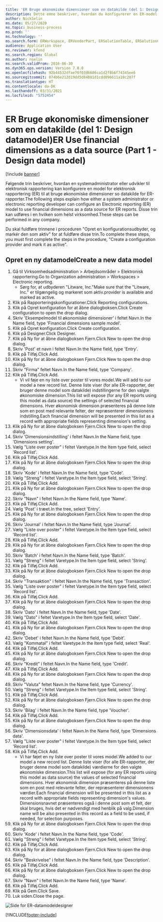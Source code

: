 ```yaml
---
title: 'ER Bruge økonomiske dimensioner som en datakilde (del 1: Design datamodel)'
description: Dette emne beskriver, hvordan du konfigurerer en ER-model (elektronisk rapportering) til at bruge økonomiske dimensioner som datakilde til ER-rapporter. (Del 1)
author: NickSelin
ms.date: 05/27/2020
ms.topic: business-process
ms.prod: ''
ms.technology: ''
ms.search.form: ERWorkspace, ERVendorPart, ERSolutionTable, ERSolutionCreateDropDialog, ERDataModelDesigner, ERDataModelContentsItemCreationDialog
audience: Application User
ms.reviewer: kfend
ms.search.region: Global
ms.author: nselin
ms.search.validFrom: 2016-06-30
ms.dyn365.ops.version: Version 7.0.0
ms.openlocfilehash: 92b44532dfae70f03d6686ca1d2f8b6f74345ee6
ms.sourcegitcommit: 074b6e212d19dd5d84881d1cdd096611a18c207f
ms.translationtype: HT
ms.contentlocale: da-DK
ms.lasthandoff: 03/31/2021
ms.locfileid: "5752454"
---
```

# <a name="er-use-financial-dimensions-as-a-data-source-part-1---design-data-model"></a><span data-ttu-id="12eb6-104">ER Bruge økonomiske dimensioner som en datakilde (del 1: Design datamodel)</span><span class="sxs-lookup"><span data-stu-id="12eb6-104">ER Use financial dimensions as a data source (Part 1 - Design data model)</span></span>

[!include [banner](../../includes/banner.md)]

<span data-ttu-id="12eb6-105">Følgende trin beskriver, hvordan en systemadministrator eller udvikler til elektronisk rapportering kan konfigurere en model for elektronisk rapportering (ER) til at bruge økonomiske dimensioner so datakilde for ER-rapporter.</span><span class="sxs-lookup"><span data-stu-id="12eb6-105">The following steps explain how either a system administrator or electronic reporting developer can configure an Electronic reporting (ER) model to use financial dimensions as a data source for ER reports.</span></span> <span data-ttu-id="12eb6-106">Disse trin kan udføres i en hvilken som helst virksomhed.</span><span class="sxs-lookup"><span data-stu-id="12eb6-106">These steps can be performed in any company.</span></span>

<span data-ttu-id="12eb6-107">Du skal fuldføre trinnene i proceduren "Opret en konfigurationsudbyder, og markér den som aktiv" for at fuldføre disse trin.</span><span class="sxs-lookup"><span data-stu-id="12eb6-107">To complete these steps, you must first complete the steps in the procedure, "Create a configuration provider and mark it as active".</span></span>


## <a name="create-a-new-data-model"></a><span data-ttu-id="12eb6-108">Opret en ny datamodel</span><span class="sxs-lookup"><span data-stu-id="12eb6-108">Create a new data model</span></span>
1. <span data-ttu-id="12eb6-109">Gå til Virksomhedsadministration > Arbejdsområder > Elektronisk rapportering.</span><span class="sxs-lookup"><span data-stu-id="12eb6-109">Go to Organization administration > Workspaces > Electronic reporting.</span></span>
    * <span data-ttu-id="12eb6-110">Sørg for, at udbyderen "Litware, Inc."</span><span class="sxs-lookup"><span data-stu-id="12eb6-110">Make sure that the "Litware, Inc."</span></span> <span data-ttu-id="12eb6-111">er tilgængelig og markeret som aktiv.</span><span class="sxs-lookup"><span data-stu-id="12eb6-111">provider is available and marked as active.</span></span>  
2. <span data-ttu-id="12eb6-112">Klik på Rapporteringskonfigurationer.</span><span class="sxs-lookup"><span data-stu-id="12eb6-112">Click Reporting configurations.</span></span>
3. <span data-ttu-id="12eb6-113">Klik på Opret konfiguration for at åbne dialogboksen.</span><span class="sxs-lookup"><span data-stu-id="12eb6-113">Click Create configuration to open the drop dialog.</span></span>
4. <span data-ttu-id="12eb6-114">Skriv 'Eksempelmodel til økonomiske dimensioner' i feltet Navn.</span><span class="sxs-lookup"><span data-stu-id="12eb6-114">In the Name field, type 'Financial dimensions sample model'.</span></span>
5. <span data-ttu-id="12eb6-115">Klik på Opret konfiguration.</span><span class="sxs-lookup"><span data-stu-id="12eb6-115">Click Create configuration.</span></span>
6. <span data-ttu-id="12eb6-116">Klik på Designer.</span><span class="sxs-lookup"><span data-stu-id="12eb6-116">Click Designer.</span></span>
7. <span data-ttu-id="12eb6-117">Klik på Ny for at åbne dialogboksen Fjern.</span><span class="sxs-lookup"><span data-stu-id="12eb6-117">Click New to open the drop dialog.</span></span>
8. <span data-ttu-id="12eb6-118">Skriv 'Post' et navn i feltet Navn.</span><span class="sxs-lookup"><span data-stu-id="12eb6-118">In the Name field, type 'Entry'.</span></span>
9. <span data-ttu-id="12eb6-119">Klik på Tilføj.</span><span class="sxs-lookup"><span data-stu-id="12eb6-119">Click Add.</span></span>
10. <span data-ttu-id="12eb6-120">Klik på Ny for at åbne dialogboksen Fjern.</span><span class="sxs-lookup"><span data-stu-id="12eb6-120">Click New to open the drop dialog.</span></span>
11. <span data-ttu-id="12eb6-121">Skriv "Firma" feltet Navn.</span><span class="sxs-lookup"><span data-stu-id="12eb6-121">In the Name field, type 'Company'.</span></span>
12. <span data-ttu-id="12eb6-122">Klik på Tilføj.</span><span class="sxs-lookup"><span data-stu-id="12eb6-122">Click Add.</span></span>
    * <span data-ttu-id="12eb6-123">Vi vil føje en ny liste over poster til vores model.</span><span class="sxs-lookup"><span data-stu-id="12eb6-123">We will add to our model a new record list.</span></span> <span data-ttu-id="12eb6-124">Denne liste viser (for alle ER-rapporter, der bruger denne model som datakilde) indstillingerne for den valgte økonomiske dimension.</span><span class="sxs-lookup"><span data-stu-id="12eb6-124">This list will expose (for any ER reports using this model as data source) the settings of selected financial dimensions.</span></span> <span data-ttu-id="12eb6-125">Hver økonomisk dimension præsenteres på denne liste som en post med relevante felter, der repræsenterer dimensionens indstilling.</span><span class="sxs-lookup"><span data-stu-id="12eb6-125">Each financial dimension will be presented in this list as a record with appropriate fields representing dimension's setting.</span></span>  
13. <span data-ttu-id="12eb6-126">Klik på Ny for at åbne dialogboksen Fjern.</span><span class="sxs-lookup"><span data-stu-id="12eb6-126">Click New to open the drop dialog.</span></span>
14. <span data-ttu-id="12eb6-127">Skriv 'Dimensionsindstilling' i feltet Navn.</span><span class="sxs-lookup"><span data-stu-id="12eb6-127">In the Name field, type 'Dimensions setting'.</span></span>
15. <span data-ttu-id="12eb6-128">Vælg "Liste over poster" i feltet Varetype.</span><span class="sxs-lookup"><span data-stu-id="12eb6-128">In the Item type field, select 'Record list'.</span></span>
16. <span data-ttu-id="12eb6-129">Klik på Tilføj.</span><span class="sxs-lookup"><span data-stu-id="12eb6-129">Click Add.</span></span>
17. <span data-ttu-id="12eb6-130">Klik på Ny for at åbne dialogboksen Fjern.</span><span class="sxs-lookup"><span data-stu-id="12eb6-130">Click New to open the drop dialog.</span></span>
18. <span data-ttu-id="12eb6-131">Skriv 'Kode' i feltet Navn.</span><span class="sxs-lookup"><span data-stu-id="12eb6-131">In the Name field, type 'Code'.</span></span>
19. <span data-ttu-id="12eb6-132">Vælg "Streng" i feltet Varetype.</span><span class="sxs-lookup"><span data-stu-id="12eb6-132">In the Item type field, select 'String'.</span></span>
20. <span data-ttu-id="12eb6-133">Klik på Tilføj.</span><span class="sxs-lookup"><span data-stu-id="12eb6-133">Click Add.</span></span>
21. <span data-ttu-id="12eb6-134">Klik på Ny for at åbne dialogboksen Fjern.</span><span class="sxs-lookup"><span data-stu-id="12eb6-134">Click New to open the drop dialog.</span></span>
22. <span data-ttu-id="12eb6-135">Skriv "Navn" i feltet Navn.</span><span class="sxs-lookup"><span data-stu-id="12eb6-135">In the Name field, type 'Name'.</span></span>
23. <span data-ttu-id="12eb6-136">Klik på Tilføj.</span><span class="sxs-lookup"><span data-stu-id="12eb6-136">Click Add.</span></span>
24. <span data-ttu-id="12eb6-137">Vælg 'Post' i træet.</span><span class="sxs-lookup"><span data-stu-id="12eb6-137">In the tree, select 'Entry'.</span></span>
25. <span data-ttu-id="12eb6-138">Klik på Ny for at åbne dialogboksen Fjern.</span><span class="sxs-lookup"><span data-stu-id="12eb6-138">Click New to open the drop dialog.</span></span>
26. <span data-ttu-id="12eb6-139">Skriv 'Journal' i feltet Navn.</span><span class="sxs-lookup"><span data-stu-id="12eb6-139">In the Name field, type 'Journal'.</span></span>
27. <span data-ttu-id="12eb6-140">Vælg "Liste over poster" i feltet Varetype.</span><span class="sxs-lookup"><span data-stu-id="12eb6-140">In the Item type field, select 'Record list'.</span></span>
28. <span data-ttu-id="12eb6-141">Klik på Tilføj.</span><span class="sxs-lookup"><span data-stu-id="12eb6-141">Click Add.</span></span>
29. <span data-ttu-id="12eb6-142">Klik på Ny for at åbne dialogboksen Fjern.</span><span class="sxs-lookup"><span data-stu-id="12eb6-142">Click New to open the drop dialog.</span></span>
30. <span data-ttu-id="12eb6-143">Skriv 'Batch' i feltet Navn.</span><span class="sxs-lookup"><span data-stu-id="12eb6-143">In the Name field, type 'Batch'.</span></span>
31. <span data-ttu-id="12eb6-144">Vælg "Streng" i feltet Varetype.</span><span class="sxs-lookup"><span data-stu-id="12eb6-144">In the Item type field, select 'String'.</span></span>
32. <span data-ttu-id="12eb6-145">Klik på Tilføj.</span><span class="sxs-lookup"><span data-stu-id="12eb6-145">Click Add.</span></span>
33. <span data-ttu-id="12eb6-146">Klik på Ny for at åbne dialogboksen Fjern.</span><span class="sxs-lookup"><span data-stu-id="12eb6-146">Click New to open the drop dialog.</span></span>
34. <span data-ttu-id="12eb6-147">Skriv "Transaktion" i feltet Navn.</span><span class="sxs-lookup"><span data-stu-id="12eb6-147">In the Name field, type 'Transaction'.</span></span>
35. <span data-ttu-id="12eb6-148">Vælg "Liste over poster" i feltet Varetype.</span><span class="sxs-lookup"><span data-stu-id="12eb6-148">In the Item type field, select 'Record list'.</span></span>
36. <span data-ttu-id="12eb6-149">Klik på Tilføj.</span><span class="sxs-lookup"><span data-stu-id="12eb6-149">Click Add.</span></span>
37. <span data-ttu-id="12eb6-150">Klik på Ny for at åbne dialogboksen Fjern.</span><span class="sxs-lookup"><span data-stu-id="12eb6-150">Click New to open the drop dialog.</span></span>
38. <span data-ttu-id="12eb6-151">Skriv 'Dato' i feltet Navn.</span><span class="sxs-lookup"><span data-stu-id="12eb6-151">In the Name field, type 'Date'.</span></span>
39. <span data-ttu-id="12eb6-152">Vælg "Dato" i feltet Varetype.</span><span class="sxs-lookup"><span data-stu-id="12eb6-152">In the Item type field, select 'Date'.</span></span>
40. <span data-ttu-id="12eb6-153">Klik på Tilføj.</span><span class="sxs-lookup"><span data-stu-id="12eb6-153">Click Add.</span></span>
41. <span data-ttu-id="12eb6-154">Klik på Ny for at åbne dialogboksen Fjern.</span><span class="sxs-lookup"><span data-stu-id="12eb6-154">Click New to open the drop dialog.</span></span>
42. <span data-ttu-id="12eb6-155">Skriv 'Debet' i feltet Navn.</span><span class="sxs-lookup"><span data-stu-id="12eb6-155">In the Name field, type 'Debit'.</span></span>
43. <span data-ttu-id="12eb6-156">Vælg "Kommatal" i feltet Varetype.</span><span class="sxs-lookup"><span data-stu-id="12eb6-156">In the Item type field, select 'Real'.</span></span>
44. <span data-ttu-id="12eb6-157">Klik på Tilføj.</span><span class="sxs-lookup"><span data-stu-id="12eb6-157">Click Add.</span></span>
45. <span data-ttu-id="12eb6-158">Klik på Ny for at åbne dialogboksen Fjern.</span><span class="sxs-lookup"><span data-stu-id="12eb6-158">Click New to open the drop dialog.</span></span>
46. <span data-ttu-id="12eb6-159">Skriv "Kredit" i feltet Navn.</span><span class="sxs-lookup"><span data-stu-id="12eb6-159">In the Name field, type 'Credit'.</span></span>
47. <span data-ttu-id="12eb6-160">Klik på Tilføj.</span><span class="sxs-lookup"><span data-stu-id="12eb6-160">Click Add.</span></span>
48. <span data-ttu-id="12eb6-161">Klik på Ny for at åbne dialogboksen Fjern.</span><span class="sxs-lookup"><span data-stu-id="12eb6-161">Click New to open the drop dialog.</span></span>
49. <span data-ttu-id="12eb6-162">Skriv "Valuta" feltet Navn.</span><span class="sxs-lookup"><span data-stu-id="12eb6-162">In the Name field, type 'Currency'.</span></span>
50. <span data-ttu-id="12eb6-163">Vælg "Streng" i feltet Varetype.</span><span class="sxs-lookup"><span data-stu-id="12eb6-163">In the Item type field, select 'String'.</span></span>
51. <span data-ttu-id="12eb6-164">Klik på Tilføj.</span><span class="sxs-lookup"><span data-stu-id="12eb6-164">Click Add.</span></span>
52. <span data-ttu-id="12eb6-165">Klik på Ny for at åbne dialogboksen Fjern.</span><span class="sxs-lookup"><span data-stu-id="12eb6-165">Click New to open the drop dialog.</span></span>
53. <span data-ttu-id="12eb6-166">Skriv 'Bilag' i feltet Navn.</span><span class="sxs-lookup"><span data-stu-id="12eb6-166">In the Name field, type 'Voucher'.</span></span>
54. <span data-ttu-id="12eb6-167">Klik på Tilføj.</span><span class="sxs-lookup"><span data-stu-id="12eb6-167">Click Add.</span></span>
55. <span data-ttu-id="12eb6-168">Klik på Ny for at åbne dialogboksen Fjern.</span><span class="sxs-lookup"><span data-stu-id="12eb6-168">Click New to open the drop dialog.</span></span>
56. <span data-ttu-id="12eb6-169">Skriv 'Dimensionsdata' i feltet Navn.</span><span class="sxs-lookup"><span data-stu-id="12eb6-169">In the Name field, type 'Dimensions data'.</span></span>
57. <span data-ttu-id="12eb6-170">Vælg "Liste over poster" i feltet Varetype.</span><span class="sxs-lookup"><span data-stu-id="12eb6-170">In the Item type field, select 'Record list'.</span></span>
58. <span data-ttu-id="12eb6-171">Klik på Tilføj.</span><span class="sxs-lookup"><span data-stu-id="12eb6-171">Click Add.</span></span>
    * <span data-ttu-id="12eb6-172">Vi har føjet en ny liste over poster til vores model.</span><span class="sxs-lookup"><span data-stu-id="12eb6-172">We added to our model a new record list.</span></span> <span data-ttu-id="12eb6-173">Denne liste viser (for alle ER-rapporter, der bruger denne model som datakilde) værdierne for den valgte økonomiske dimension.</span><span class="sxs-lookup"><span data-stu-id="12eb6-173">This list will expose (for any ER reports using this model as data source) the values of selected financial dimensions.</span></span> <span data-ttu-id="12eb6-174">Hver økonomisk dimension præsenteres på denne liste som en post med relevante felter, der repræsenterer dimensionens værdier.</span><span class="sxs-lookup"><span data-stu-id="12eb6-174">Each financial dimension will be presented in this list as a record with appropriate fields representing dimension's values.</span></span> <span data-ttu-id="12eb6-175">Dimensionsnavnet præsenteres også i denne post som et felt, der skal bruges, hvis det er nødvendigt med henblik på valg.</span><span class="sxs-lookup"><span data-stu-id="12eb6-175">Dimension name will be also presented in this record as a field to be used, if needed, for selection purposes.</span></span>  
59. <span data-ttu-id="12eb6-176">Klik på Ny for at åbne dialogboksen Fjern.</span><span class="sxs-lookup"><span data-stu-id="12eb6-176">Click New to open the drop dialog.</span></span>
60. <span data-ttu-id="12eb6-177">Skriv 'Kode' i feltet Navn.</span><span class="sxs-lookup"><span data-stu-id="12eb6-177">In the Name field, type 'Code'.</span></span>
61. <span data-ttu-id="12eb6-178">Vælg "Streng" i feltet Varetype.</span><span class="sxs-lookup"><span data-stu-id="12eb6-178">In the Item type field, select 'String'.</span></span>
62. <span data-ttu-id="12eb6-179">Klik på Tilføj.</span><span class="sxs-lookup"><span data-stu-id="12eb6-179">Click Add.</span></span>
63. <span data-ttu-id="12eb6-180">Klik på Ny for at åbne dialogboksen Fjern.</span><span class="sxs-lookup"><span data-stu-id="12eb6-180">Click New to open the drop dialog.</span></span>
64. <span data-ttu-id="12eb6-181">Skriv "Beskrivelse" i feltet Navn.</span><span class="sxs-lookup"><span data-stu-id="12eb6-181">In the Name field, type 'Description'.</span></span>
65. <span data-ttu-id="12eb6-182">Klik på Tilføj.</span><span class="sxs-lookup"><span data-stu-id="12eb6-182">Click Add.</span></span>
66. <span data-ttu-id="12eb6-183">Klik på Ny for at åbne dialogboksen Fjern.</span><span class="sxs-lookup"><span data-stu-id="12eb6-183">Click New to open the drop dialog.</span></span>
67. <span data-ttu-id="12eb6-184">Skriv "Navn" i feltet Navn.</span><span class="sxs-lookup"><span data-stu-id="12eb6-184">In the Name field, type 'Name'.</span></span>
68. <span data-ttu-id="12eb6-185">Klik på Tilføj.</span><span class="sxs-lookup"><span data-stu-id="12eb6-185">Click Add.</span></span>
69. <span data-ttu-id="12eb6-186">Klik på Gem.</span><span class="sxs-lookup"><span data-stu-id="12eb6-186">Click Save.</span></span>
70. <span data-ttu-id="12eb6-187">Luk siden.</span><span class="sxs-lookup"><span data-stu-id="12eb6-187">Close the page.</span></span>

![Side for ER-datamodeldesigner](../media/er-financial-dimensions-guides-data-model.png)



[!INCLUDE[footer-include](../../../../includes/footer-banner.md)]